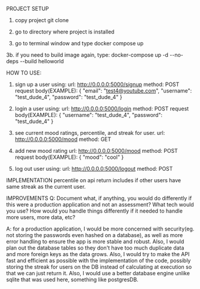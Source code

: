PROJECT SETUP

1. copy project
git clone

2. go to directory where project is installed

3. go to terminal window and type
docker compose up

3b. if you need to build image again, type:
docker-compose up -d --no-deps --build helloworld

HOW TO USE:

1. sign up a user using:
url:  http://0.0.0.0:5000/signup
method: POST
request body(EXAMPLE):
{
    "email": "test4@youtube.com",
    "username": "test_dude_4",
    "password": "test_dude_4"
}

2. login a user using:
url:  http://0.0.0.0:5000/login
method: POST
request body(EXAMPLE):
{
    "username": "test_dude_4",
    "password": "test_dude_4"
}

3. see current mood ratings, percentile, and streak for user.
url:  http://0.0.0.0:5000/mood
method: GET

4. add new mood rating
url: http://0.0.0.0:5000/mood
method: POST
request body(EXAMPLE):
{
    "mood": "cool"
}

5. log out user using:
url:  http://0.0.0.0:5000/logout
method: POST


IMPLEMENTATION
percentile on api return includes if other users have same streak as the current user.


IMPROVEMENTS
Q: Document what, if anything, you would do differently if this were a production application and
not an assessment? What tech would you use? How would you handle things differently if it
needed to handle more users, more data, etc?

A: for a production application, I would be more concerned with security(eg. not storing the passwords even hashed
on a database), as well as more error handling to ensure the app is more stable and robust. Also, I would plan out the
database tables so they don't have too much duplicate data and more foreign keys as the data grows. Also, I would try to
make the API fast and efficient as possible with the implementation of the code, possibly storing the streak for users on
the DB instead of calculating at execution so that we can just return it. Also, I would use a better database engine unlike
sqlite that was used here, something like postgresDB.


